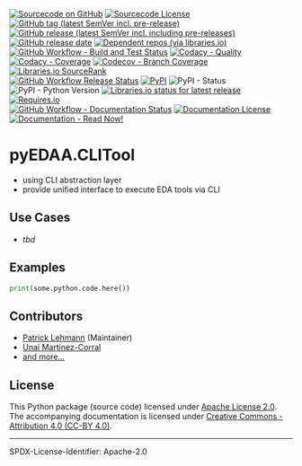 [![Sourcecode on GitHub](https://img.shields.io/badge/edaa-org-pyEDAA.CLITool-323131.svg?logo=github&longCache=true)](https://github.com/edaa-org/pyEDAA.CLITool)
[![Sourcecode License](https://img.shields.io/pypi/l/pyEDAA.CLITool?logo=GitHub&label=code%20license)](LICENSE.md)
[![GitHub tag (latest SemVer incl. pre-release)](https://img.shields.io/github/v/tag/edaa-org/pyEDAA.CLITool?logo=GitHub&include_prereleases)](https://github.com/edaa-org/pyEDAA.CLITool/tags)
[![GitHub release (latest SemVer incl. including pre-releases)](https://img.shields.io/github/v/release/edaa-org/pyEDAA.CLITool?logo=GitHub&include_prereleases)](https://github.com/edaa-org/pyEDAA.CLITool/releases/latest)
[![GitHub release date](https://img.shields.io/github/release-date/edaa-org/pyEDAA.CLITool?logo=GitHub&)](https://github.com/edaa-org/pyEDAA.CLITool/releases)
[![Dependent repos (via libraries.io)](https://img.shields.io/librariesio/dependent-repos/pypi/pyEDAA.CLITool?logo=GitHub)](https://github.com/edaa-org/pyEDAA.CLITool/network/dependents)  
[![GitHub Workflow - Build and Test Status](https://img.shields.io/github/workflow/status/edaa-org/pyEDAA.CLITool/Test%20and%20Coverage?label=build%20and%20test&logo=GitHub%20Actions&logoColor=FFFFFF)](https://github.com/edaa-org/pyEDAA.CLITool/actions?query=workflow%3A%22Test+and+Coverage%22)
[![Codacy - Quality](https://img.shields.io/codacy/grade/2286426d2b11417e90010427b7fed8e7?logo=Codacy)](https://www.codacy.com/manual/EDAA-ORG/pyEDAA.CLITool)
[![Codacy - Coverage](https://img.shields.io/codacy/coverage/2286426d2b11417e90010427b7fed8e7?logo=Codacy)](https://www.codacy.com/manual/EDAA-ORG/pyEDAA.CLITool)
[![Codecov - Branch Coverage](https://img.shields.io/codecov/c/github/edaa-org/pyEDAA.CLITool?logo=Codecov)](https://codecov.io/gh/edaa-org/pyEDAA.CLITool)
[![Libraries.io SourceRank](https://img.shields.io/librariesio/sourcerank/pypi/pyEDAA.CLITool)](https://libraries.io/github/edaa-org/pyEDAA.CLITool/sourcerank)  
[![GitHub Workflow Release Status](https://img.shields.io/github/workflow/status/edaa-org/pyEDAA.CLITool/Release?label=release&logo=GitHub%20Actions&logoColor=FFFFFF)](https://github.com/edaa-org/pyEDAA.CLITool/actions?query=workflow%3A%22Release%22)
[![PyPI](https://img.shields.io/pypi/v/pyEDAA.CLITool?logo=PyPI&logoColor=FBE072)](https://pypi.org/project/pyEDAA.CLITool/)
![PyPI - Status](https://img.shields.io/pypi/status/pyEDAA.CLITool?logo=PyPI&logoColor=FBE072)
![PyPI - Python Version](https://img.shields.io/pypi/pyversions/pyEDAA.CLITool?logo=PyPI&logoColor=FBE072)
[![Libraries.io status for latest release](https://img.shields.io/librariesio/release/pypi/pyEDAA.CLITool)](https://libraries.io/github/edaa-org/pyEDAA.CLITool)
[![Requires.io](https://img.shields.io/requires/github/EDAA-ORG/pyEDAA.CLITool)](https://requires.io/github/EDAA-ORG/pyEDAA.CLITool/requirements/?branch=main)  
[![GitHub Workflow - Documentation Status](https://img.shields.io/github/workflow/status/edaa-org/pyEDAA.CLITool/Documentation?label=documentation&logo=GitHub%20Actions&logoColor=FFFFFF)](https://github.com/edaa-org/pyEDAA.CLITool/actions?query=workflow%3A%22Documentation%22)
[![Documentation License](https://img.shields.io/badge/doc%20license-CC--BY%204.0-green)](LICENSE.md)
[![Documentation - Read Now!](https://img.shields.io/badge/doc-read%20now%20%E2%9E%94-blueviolet)](https://edaa-org.github.io/pyEDAA.CLITool/)

# pyEDAA.CLITool

* using CLI abstraction layer
* provide unified interface to execute EDA tools via CLI


## Use Cases
* *tbd*


## Examples


```python
print(some.python.code.here())
```





## Contributors
* [Patrick Lehmann](https://github.com/Paebbels) (Maintainer)
* [Unai Martinez-Corral](https://github.com/umarcor)
* [and more...](https://github.com/edaa-org/pyEDAA.CLITool/graphs/contributors)


## License

This Python package (source code) licensed under [Apache License 2.0](LICENSE.md).  
The accompanying documentation is licensed under [Creative Commons - Attribution 4.0 (CC-BY 4.0)](doc/Doc-License.rst).

-------------------------
SPDX-License-Identifier: Apache-2.0
